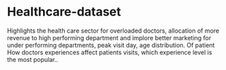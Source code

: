 # Healthcare-dataset
 Highlights  the health care sector for overloaded doctors, allocation of more revenue to high performing department and implore better marketing for under performing departments, peak visit day, age distribution. Of patient How doctors experiences affect patients visits, which experience level is the most popular..
